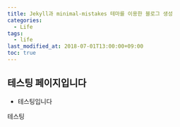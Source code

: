 ```yaml
---
title: Jekyll과 minimal-mistakes 테마를 이용한 블로그 생성
categories:
  - Life
tags:
  - life
last_modified_at: 2018-07-01T13:00:00+09:00
toc: true
---
```


## 테스팅 페이지입니다

* 테스팅입니다

테스팅